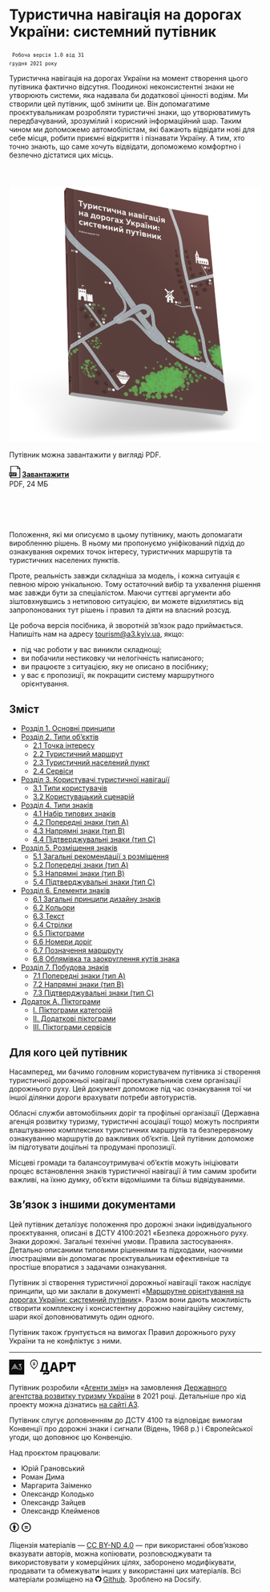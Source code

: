 # Туристична навігація на дорогах України: системний путівник

<code class="caption highlight"><small>
  Робоча версія 1.0 від 31 грудня 2021 року
</small></code>

Туристична навігація на дорогах України на момент створення цього путівника фактично відсутня. Поодинокі неконсистентні знаки не утворюють системи, яка надавала би додаткової цінності водіям. Ми створили цей путівник, щоб змінити це. Він допомагатиме проєктувальникам розробляти туристичні знаки, що утворюватимуть передбачуваний, зрозумілий і корисний інформаційний шар. Таким чином ми допоможемо автомобілістам, які бажають відвідати нові для себе місця, робити приємні відкриття і пізнавати Україну. А тим, хто точно знають, що саме хочуть відвідати, допоможемо комфортно і безпечно дістатися цих місць.

<div class="bg-light" style="min-height: 180px; margin: 4em 0 6em 0;">

  <div class="left-col">
    <a href="/PDF/TouristRoadSigns-Guide-v.1.0.pdf" target="_blank">
      <img src="assets/img/TouristRoadSigns-Guide-Mockup.png" class="">
    </a>
  </div>

  <div class="right-col">
    <p>Путівник можна завантажити у&nbsp;вигляді PDF.</p>
    <a href="/PDF/TouristRoadSigns-Guide-v.1.0.pdf" target="_blank" style="font-weight: 700;">
      <img height="24" src="assets/img/filetype-pdf.svg" style="margin-bottom: -0.2em; margin-right: 0.2em;">Завантажити
    </a>
    <p class="caption" style="margin-top: 0.2em;">PDF, 24 МБ</p>
  </div>

</div>

Положення, які ми описуємо в цьому путівнику, мають допомагати виробленню рішень. В ньому ми пропонуємо уніфікований підхід до ознакування окремих точок інтересу, туристичних маршрутів та туристичних населених пунктів.

Проте, реальність завжди складніша за модель, і кожна ситуація є певною мірою унікальною. Тому остаточний вибір та ухвалення рішення має завжди бути за спеціалістом. Маючи суттєві аргументи або зіштовхнувшись з нетиповою ситуацією, ви можете відхилятись від запропонованих тут рішень і правил та діяти на власний розсуд.

Це робоча версія посібника, й зворотній зв’язок радо приймається. Напишіть нам на адресу tourism@a3.kyiv.ua, якщо:
* під час роботи у вас виникли складнощі;
* ви побачили нестиковку чи нелогічність написаного;
* ви працюєте з ситуацією, яку не описано в посібнику;
* у вас є пропозиції, як покращити систему маршрутного орієнтування.






## Зміст

* [Розділ 1. Основні принципи](                     1-principles.md)
* [Розділ 2. Типи об’єктів](                        2-object-types)
  * [ 2.1 Точка інтересу](                          2-object-types?id=_)
  * [ 2.2 Туристичний маршрут](                     2-object-types?id=_)
  * [ 2.3 Туристичний населений пункт](             2-object-types?id=_)
  * [ 2.4 Сервіси](                                 2-object-types?id=_)
* [Розділ 3. Користувачі туристичної навігації](    3-users.md)
  * [ 3.1 Типи користувачів](                       3-users.md?id=_)
  * [ 3.2 Користувацький сценарій](                 3-users.md?id=_)
* [Розділ 4. Типи знаків](                          4-sign-types.md)
  * [ 4.1 Набір типових знаків](                    4-sign-types.md?id=_)
  * [ 4.2 Попередні знаки (тип A)](                 4-sign-types.md?id=_)
  * [ 4.3 Напрямні знаки (тип B)](                  4-sign-types.md?id=_)
  * [ 4.4 Підтверджувальні знаки (тип C)](          4-sign-types.md?id=_)
* [Розділ 5. Розміщення знаків](                    5-placement.md)
  * [ 5.1 Загальні рекомендації з розміщення](      5-placement.md?id=_)
  * [ 5.2 Попередні знаки (тип A)](                 5-placement.md?id=_)
  * [ 5.3 Напрямні знаки (тип B)](                  5-placement.md?id=_)
  * [ 5.4 Підтверджувальні знаки (тип C)](          5-placement.md?id=_)
* [Розділ 6. Елементи знаків](                      6-elements.md)
  * [ 6.1 Загальні принципи дизайну знаків](        6-elements.md?id=_)
  * [ 6.2 Кольори](                                 6-elements.md?id=_)
  * [ 6.3 Текст](                                   6-elements.md?id=_)
  * [ 6.4 Стрілки](                                 6-elements.md?id=_)
  * [ 6.5 Піктограми](                              6-elements.md?id=_)
  * [ 6.6 Номери доріг](                            6-elements.md?id=_)
  * [ 6.7 Позначення маршруту](                     6-elements.md?id=_)
  * [ 6.8 Облямівка та заокруглення кутів знака](   6-elements.md?id=_)
* [Розділ 7. Побудова знаків](                      7-construction.md)
  * [ 7.1 Попередні знаки (тип A)](                 7-construction.md?id=_)
  * [ 7.2 Напрямні знаки (тип B)](                  7-construction.md?id=_)
  * [ 7.3 Підтверджувальні знаки (тип C)](          7-construction.md?id=_)
* [Додаток А. Піктограми](                          appendix-a-icons.md)
  * [ І. Піктограми категорій](                     appendix-a-icons.md?id=_)
  * [ ІІ. Додаткові піктограми](                    appendix-a-icons.md?id=_)
  * [ ІІІ. Піктограми сервісів](                    appendix-a-icons.md?id=_)



## Для кого цей путівник

Насамперед, ми бачимо головним користувачем путівника зі створення туристичної дорожньої навігації проєктувальників схем організації дорожнього руху. Цей документ допоможе під час ознакування тої чи іншої ділянки дороги врахувати потреби автотуристів.

Обласні служби автомобільних доріг та профільні організації (Державна агенція розвитку туризму, туристичні асоціації тощо) можуть посприяти влаштуванню комплексних туристичних маршрутів та безперервному ознакуванню маршрутів до важливих об’єктів. Цей путівник допоможе їм підготувати доцільні та продумані пропозиції.

Місцеві громади та балансоутримувачі об’єктів можуть ініціювати процес встановлення знаків туристичної навігації й тим самим зробити важливі, на їхню думку, об’єкти відомішими та більш відвідуваними.


## Зв’язок з іншими документами

Цей путівник деталізує положення про дорожні знаки індивідуального проєктування, описані в ДСТУ 4100:2021 «Безпека дорожнього руху. Знаки дорожні. Загальні технічні умови. Правила застосування». Детально описаними типовими рішеннями та підходами, наочними ілюстраціями він допомагає проєктувальникам ефективніше та простіше впоратися з задачами ознакування.

Путівник зі створення туристичної дорожньої навігації також наслідує принципи, що ми заклали в документі «[Маршрутне орієнтування на дорогах України: системний путівник](http://roadguide.a3.kyiv.ua/)». Разом вони дають можливість створити комплексну і консистентну дорожню навігаційну систему, шари якої доповнюватимуть один одного.

Путівник також ґрунтується на вимогах Правил дорожнього руху України та не конфліктує з ними.

<hr>

<img height="30" src="assets/logo/a3.svg">
<img height="30" src="assets/logo/dart.svg" style="margin-left: 0.5rem;">
<!-- <img height="30" src="assets/logo/uad.svg"> -->
<!-- <img height="30" src="assets/logo/dorndi.png"> -->

Путівник розробили «<a href="http://a3.kyiv.ua" target="_blank">Агенти змін</a>» на замовлення <a href="https://www.tourism.gov.ua/" target="_blank">Державного агентства розвитку туризму України</a> в 2021 році. Детальніше про хід проекту можна дізнатись <a href="//a3.kyiv.ua/projects/tourist-road-wayfinding">на сайті A3</a>.

Путівник слугує доповненням до ДСТУ 4100 та відповідає вимогам Конвенції про дорожні знаки і сигнали (Відень, 1968 р.)
і Європейської угоди, що доповнює цю Конвенцію.

Над проєктом працювали:
* Юрій Грановський 
* Роман Дима 
* Маргарита Заіменко
* Олександр Колодько 
* Олександр Зайцев 
* Олександр Клейменов


<img src="assets/license/cc-by.svg" height="20" alt="Creative Commons Attribution International"/>
<img src="assets/license/cc-nd.svg" height="20" alt="Creative Commons Attribution-NoDerivatives"/> 
<p class="caption">Ліцензія матеріалів — <a href="https://creativecommons.org/licenses/by-nd/4.0/deed.uk">CC BY-ND 4.0</a> — при використанні обов’язково вказувати авторів, можна копіювати, розповсюджувати та використовувати у комерційних цілях, заборонено модифікувати, продавати та обмежувати інших у використанні цих матеріалів. Всі матеріали розміщено на <a href="https://github.com/agentyzmin/road-sign-guide" target="_blank"><img src="assets/img/github.svg" height="12px" style="margin-right: 4px;">Github</a>. Зроблено на Docsify.</p>